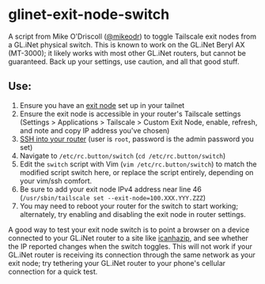# glinet-exit-node-switch
A script from Mike O'Driscoll ([@mikeodr](https://github.com/mikeodr)) to toggle Tailscale exit nodes from a GL.iNet physical switch. This is known to work on the GL.iNet Beryl AX (MT-3000); it likely works with most other GL.iNet routers, but cannot be guaranteed. Back up your settings, use caution, and all that good stuff.

## Use:
1. Ensure you have an [exit node](https://tailscale.com/kb/1103/exit-nodes) set up in your tailnet
2. Ensure the exit node is accessible in your router's Tailscale settings (Settings > Applications > Tailscale > Custom Exit Node, enable, refresh, and note and copy IP address you've chosen)
3. [SSH into your router](https://docs.gl-inet.com/router/en/3/tutorials/ssh/) (user is `root`, password is the admin password you set)
4. Navigate to `/etc/rc.button/switch` (`cd /etc/rc.button/switch`)
5. Edit the `switch` script with Vim (`vim /etc/rc.button/switch`) to match the modified script switch here, or replace the script entirely, depending on your vim/ssh comfort.
6. Be sure to add your exit node IPv4 address near line 46 (`/usr/sbin/tailscale set --exit-node=100.XXX.YYY.ZZZ`)
7. You may need to reboot your router for the switch to start working; alternately, try enabling and disabling the exit node in router settings.

A good way to test your exit node switch is to point a browser on a device connected to your GL.iNet router to a site like [icanhazip](https://icanhazip.com), and see whether the IP reported changes when the switch toggles. This will not work if your GL.iNet router is receiving its connection through the same network as your exit node; try tethering your GL.iNet router to your phone's cellular connection for a quick test.
